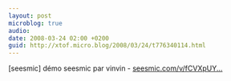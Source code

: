 ```yaml
---
layout: post
microblog: true
audio: 
date: 2008-03-24 02:00 +0200
guid: http://xtof.micro.blog/2008/03/24/t776340114.html
---
```

[seesmic]  démo seesmic par vinvin - [seesmic.com/v/fCVXpUY...](http://seesmic.com/v/fCVXpUYqYa)
